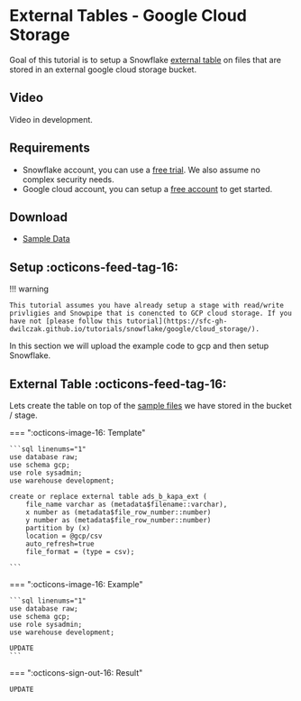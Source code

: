 # External Tables - Google Cloud Storage
Goal of this tutorial is to setup a Snowflake [external table](#) on files that are stored in an external google cloud storage bucket.

## Video
Video in development.

## Requirements
- Snowflake account, you can use a [free trial](https://signup.snowflake.com/). We also assume no complex security needs.
- Google cloud account, you can setup a [free account](https://cloud.google.com/) to get started.

## Download
- [Sample Data](#)


## Setup :octicons-feed-tag-16:
!!! warning 

    This tutorial assumes you have already setup a stage with read/write privligies and Snowpipe that is conencted to GCP cloud storage. If you have not [please follow this tutorial](https://sfc-gh-dwilczak.github.io/tutorials/snowflake/google/cloud_storage/).
    
In this section we will upload the example code to gcp and then setup Snowflake.


## External Table :octicons-feed-tag-16:
Lets create the table on top of the [sample files](#) we have stored in the bucket / stage.

=== ":octicons-image-16: Template"

    ```sql linenums="1"
    use database raw;
    use schema gcp;
    use role sysadmin;
    use warehouse development;

    create or replace external table ads_b_kapa_ext (
        file_name varchar as (metadata$filename::varchar),
        x number as (metadata$file_row_number::number)
        y number as (metadata$file_row_number::number)
        partition by (x)
        location = @gcp/csv
        auto_refresh=true
        file_format = (type = csv);

    ```

=== ":octicons-image-16: Example"

    ```sql linenums="1"
    use database raw;
    use schema gcp;
    use role sysadmin;
    use warehouse development;

    UPDATE
    ```

=== ":octicons-sign-out-16: Result"

    UPDATE